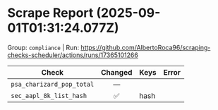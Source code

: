 # Scrape Report (2025-09-01T01:31:24.077Z)

Group: `compliance`  |  Run: https://github.com/AlbertoRoca96/scraping-checks-scheduler/actions/runs/17365101266

| Check | Changed | Keys | Error |
|---|:---:|:--|:--|
| `psa_charizard_pop_total` | — |  |  |
| `sec_aapl_8k_list_hash` | ✅ | hash |  |
